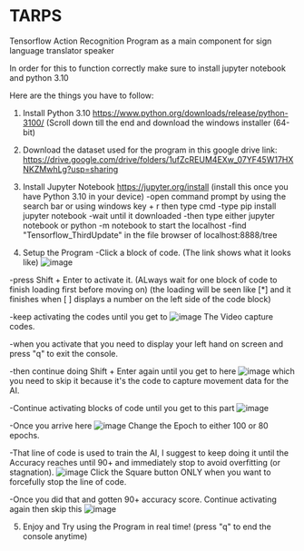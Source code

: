 # TARPS
Tensorflow Action Recognition Program as a main component for sign language translator speaker


In order for this to function correctly make sure to install jupyter notebook and python 3.10

Here are the things you have to follow:
1. Install Python 3.10
https://www.python.org/downloads/release/python-3100/ (Scroll down till the end and download the windows installer (64-bit)

2. Download the dataset used for the program in this google drive link: https://drive.google.com/drive/folders/1ufZcREUM4EXw_07YF45W17HXNKZMwhLg?usp=sharing

3. Install Jupyter Notebook
https://jupyter.org/install (install this once you have Python 3.10 in your device)
-open command prompt by using the search bar or using windows key + r then type cmd
-type pip install jupyter notebook
-wait until it downloaded
-then type either jupyter notebook or python -m notebook to start the localhost
-find "Tensorflow_ThirdUpdate" in the file browser of localhost:8888/tree

4. Setup the Program 
-Click a block of code. (The link shows what it looks like)
![image](https://github.com/MoonlightVirus/TARPS/assets/101128234/11e475e3-0a0e-4eb8-a7f8-d47053318d99)

-press Shift + Enter to activate it. (ALways wait for one block of code to finish loading first before moving on) (the loading will be seen like [*] and it finishes when [ ] displays a number on the left side of the code block)

-keep activating the codes until you get to ![image](https://github.com/MoonlightVirus/TARPS/assets/101128234/b3ab85ef-e1c9-43e0-9207-a2f68baa9bd2) The Video capture codes.

-when you activate that you need to display your left hand on screen and press "q" to exit the console.

-then continue doing Shift + Enter again until you get to here ![image](https://github.com/MoonlightVirus/TARPS/assets/101128234/6bd4bbba-43a7-40db-9af8-0c6f0b88047c) which you need to skip it because it's the code to capture movement data for the AI.

-Continue activating blocks of code until you get to this part ![image](https://github.com/MoonlightVirus/TARPS/assets/101128234/c3a149bd-bc5d-4114-819d-b180c6a6759b)

-Once you arrive here ![image](https://github.com/MoonlightVirus/TARPS/assets/101128234/03522e1d-a68c-4d53-9788-b7d834c525cc) Change the Epoch to either 100 or 80 epochs.

-That line of code is used to train the AI, I suggest to keep doing it until the Accuracy reaches until 90+ and immediately stop to avoid overfitting (or stagnation). ![image](https://github.com/MoonlightVirus/TARPS/assets/101128234/fcd81242-2f64-4187-a83e-279f6c989bb6) Click the Square button ONLY when you want to forcefully stop the line of code.

-Once you did that and gotten 90+ accuracy score. Continue activating again then skip this ![image](https://github.com/MoonlightVirus/TARPS/assets/101128234/280ce0a3-fa82-4ddc-b610-f6ae1f78d0bc)

5. Enjoy and Try using the Program in real time! (press "q" to end the console anytime)






